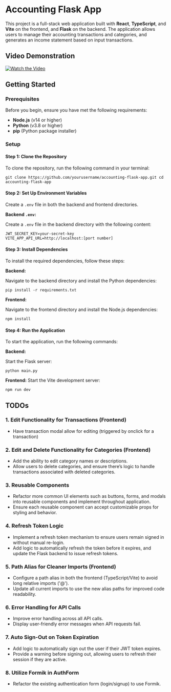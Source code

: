 # Accounting Flask App

This project is a full-stack web application built with **React**, **TypeScript**, and **Vite** on the frontend, and **Flask** on the backend. 
The application allows users to manage their accounting transactions and categories, and generates an income statement based on input transactions.

## Video Demonstration

[![Watch the Video](https://i.ibb.co/khFRW6T/accounting-flask-app-thumbnail.png)](https://streamable.com/knek4p)

## Getting Started

### Prerequisites

Before you begin, ensure you have met the following requirements:

- **Node.js** (v14 or higher)
- **Python** (v3.8 or higher)
- **pip** (Python package installer)

### Setup

#### Step 1: Clone the Repository

To clone the repository, run the following command in your terminal:

```
git clone https://github.com/yourusername/accounting-flask-app.git cd accounting-flask-app
```

#### Step 2: Set Up Environment Variables

Create a `.env` file in both the backend and frontend directories.

**Backend `.env`:**

Create a `.env` file in the backend directory with the following content:

```
JWT_SECRET_KEY=your-secret-key
VITE_APP_API_URL=http://localhost:[port number]
```

#### Step 3: Install Dependencies

To install the required dependencies, follow these steps:

**Backend:**

Navigate to the backend directory and install the Python dependencies:
```
pip install -r requirements.txt
```


**Frontend:**

Navigate to the frontend directory and install the Node.js dependencies:
```
npm install
```

#### Step 4: Run the Application

To start the application, run the following commands:

**Backend:**

Start the Flask server:
```
python main.py 
```

**Frontend:**
Start the Vite development server:
```
npm run dev
```

## TODOs

### 1. **Edit Functionality for Transactions (Frontend)**
   - Have transaction modal allow for editing (triggered by onclick for a transaction)

### 2. **Edit and Delete Functionality for Categories (Frontend)**
   - Add the ability to edit category names or descriptions.
   - Allow users to delete categories, and ensure there’s logic to handle transactions associated with deleted categories.

### 3. **Reusable Components**
   - Refactor more common UI elements such as buttons, forms, and modals into reusable components and implement throughout application.
   - Ensure each reusable component can accept customizable props for styling and behavior.

### 4. **Refresh Token Logic**
   - Implement a refresh token mechanism to ensure users remain signed in without manual re-login.
   - Add logic to automatically refresh the token before it expires, and update the Flask backend to issue refresh tokens.

### 5. **Path Alias for Cleaner Imports (Frontend)**
   - Configure a path alias in both the frontend (TypeScript/Vite) to avoid long relative imports ('@').
   - Update all current imports to use the new alias paths for improved code readability.

### 6. **Error Handling for API Calls**
   - Improve error handling across all API calls.
   - Display user-friendly error messages when API requests fail.

### 7. **Auto Sign-Out on Token Expiration**
   - Add logic to automatically sign out the user if their JWT token expires.
   - Provide a warning before signing out, allowing users to refresh their session if they are active.

### 8. **Utilize Formik in AuthForm**
   - Refactor the existing authentication form (login/signup) to use Formik.